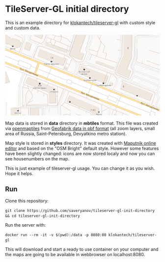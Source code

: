 # TileServer-GL initial directory #

This is an example directory for [klokantech/tileserver-gl](https://github.com/klokantech/tileserver-gl/) with custom style and custom data.

![Map screenshot](https://github.com/saveryanov/tileserver-gl-init-directory/blob/master/screenshots/result-example.png?raw=true)

Map data is stored in **data** directory in **mbtiles** format. This file was created via [openmaptiles](https://github.com/openmaptiles/openmaptiles) from [Geofabrik data in pbf format](https://download.geofabrik.de/russia/northwestern-fed-district.html) (all zoom layers, small area of Russia, Saint-Petersburg, Devyatkino metro station).

Map style is stored in **styles** directory. It was created with [Maputnik online editor](http://editor.openmaptiles.org) and based on the "OSM Bright" default style. However some features have been slightly changed: icons are now stored localy and now you can see housenumbers on the map.

This is just example of tileserver-gl usage. You can change it as you wish. Hope it helps.

## Run ##

Clone this repository:

```git clone https://github.com/saveryanov/tileserver-gl-init-directory && cd tileserver-gl-init-directory```

Run the server with:

```docker run --rm -it -v $(pwd):/data -p 8080:80 klokantech/tileserver-gl```

This will download and start a ready to use container on your computer and the maps are going to be available in webbrowser on localhost:8080.